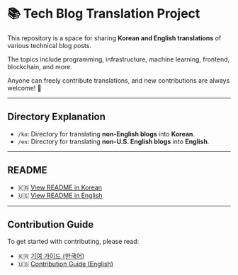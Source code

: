 # 📚 Tech Blog Translation Project

This repository is a space for sharing **Korean and English translations** of various technical blog
posts.  

The topics include programming, infrastructure, machine learning, frontend, blockchain, and more.

Anyone can freely contribute translations, and new contributions are always welcome! 🙌

---

## Directory Explanation

- `/ko`: Directory for translating **non-English blogs** into **Korean**.
- `/en`: Directory for translating **non-U.S. English blogs** into **English**.

---

## README

- 🇰🇷 [View README in Korean](./README.ko.md)
- 🇺🇸 [View README in English](./README.en.md)

---

## Contribution Guide

To get started with contributing, please read:

- 🇰🇷 [기여 가이드 (한국어)](./.github/CONTRIBUTING.ko.md)
- 🇺🇸 [Contribution Guide (English)](./.github/CONTRIBUTING.en.md)
